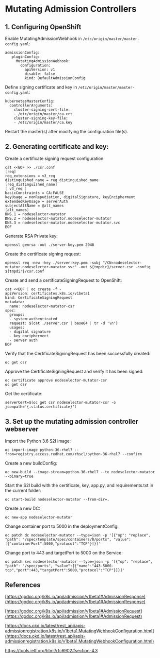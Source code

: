 # Mutating Admission Controllers
## 1. Configuring OpenShift
Enable MutatingAdmissionWebhook in `/etc/origin/master/master-config.yaml`:
```
admissionConfig:  
   pluginConfig:  
     MutatingAdmissionWebhook:  
       configuration:  
         apiVersion: v1  
         disable: false  
         kind: DefaultAdmissionConfig
```
Define signing certificate and key in `/etc/origin/master/master-config.yaml`:
```
kubernetesMasterConfig:
  controllerArguments:
    cluster-signing-cert-file:
    - /etc/origin/master/ca.crt
    cluster-signing-key-file:
    - /etc/origin/master/ca.key
```
Restart the master(s) after modifying the configuration file(s).
## 2. Generating certificate and key:
 Create a certificate signing request configuration:
 ```
 cat <<EOF >> ./csr.conf
[req]
req_extensions = v3_req
distinguished_name = req_distinguished_name
[req_distinguished_name]
[ v3_req ]
basicConstraints = CA:FALSE
keyUsage = nonRepudiation, digitalSignature, keyEncipherment
extendedKeyUsage = serverAuth
subjectAltName = @alt_names
[alt_names]
DNS.1 = nodeselector-mutator
DNS.2 = nodeselector-mutator.nodeselector-mutator
DNS.3 = nodeselector-mutator.nodeselector-mutator.svc
EOF
 ```
Generate RSA Private key:
```
openssl genrsa -out ./server-key.pem 2048
```
Create the certificate signing request:
```
openssl req -new -key ./server-key.pem -subj "/CN=nodeselector-mutator.nodeselector-mutator.svc" -out ${tmpdir}/server.csr -config ${tmpdir}/csr.conf
```
Create and send a certificateSigningRequest to OpenShift:
```
cat <<EOF | oc create -f -
apiVersion: certificates.k8s.io/v1beta1
kind: CertificateSigningRequest
metadata:
  name: nodeselector-mutator-csr
spec:
  groups:
  - system:authenticated
  request: $(cat ./server.csr | base64 | tr -d '\n')
  usages:
  - digital signature
  - key encipherment
  - server auth
EOF
```
Verify that the CertificateSigningRequest has been successfully created:
```
oc get csr
```
Approve the CertificateSigningRequest and verify it has been signed:
```
oc certificate approve nodeselector-mutator-csr
oc get csr
```
Get the certificate:
```
serverCert=$(oc get csr nodeselector-mutator-csr -o jsonpath='{.status.certificate}')
```
## 3. Set up the mutating admission controller webserver
Import the Python 3.6 S2I image:
``` 
oc import-image python-36-rhel7 --from=registry.access.redhat.com/rhscl/python-36-rhel7 --confirm
```
Create a new buildConfig:
```
oc new-build --image-stream=python-36-rhel7 --to nodeselector-mutator --binary=true
```
Start the S2I build with the certificate, key, app.py, and requirements.txt in the current folder:
``` 
oc start-build nodeselector-mutator --from-dir=.
```
Create a new DC:
```
oc new-app nodeselector-mutator
```
Change container port to 5000 in the deploymentConfig:
```
oc patch dc nodeselector-mutator --type=json -p '[{"op": "replace", "path": "/spec/template/spec/containers/0/ports", "value":[{"containerPort":5000,"protocol":"TCP"}]}]'
```
Change port to 443 and targetPort to 5000 on the Service:
```
oc patch svc nodeselector-mutator --type=json -p '[{"op": "replace", "path": "/spec/ports", "value":[{"name":"443-5000-tcp","port":443,"targetPort":5000,"protocol":"TCP"}]}]'
```

## References        

[https://godoc.org/k8s.io/api/admission/v1beta1#AdmissionResponse](https://godoc.org/k8s.io/api/admission/v1beta1#AdmissionResponse)

[https://godoc.org/k8s.io/api/admission/v1beta1#AdmissionRequest](https://godoc.org/k8s.io/api/admission/v1beta1#AdmissionRequest)

[https://docs.okd.io/latest/rest_api/apis-admissionregistration.k8s.io/v1beta1.MutatingWebhookConfiguration.html](https://docs.okd.io/latest/rest_api/apis-admissionregistration.k8s.io/v1beta1.MutatingWebhookConfiguration.html)

https://tools.ietf.org/html/rfc6902#section-4.3

